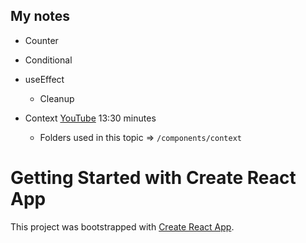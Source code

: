 ## My notes

* Counter
* Conditional

* useEffect
  * Cleanup

* Context [YouTube](https://www.youtube.com/watch?v=mnKHJDkpZos) 13:30 minutes
  * Folders used in this topic => `/components/context`




# Getting Started with Create React App

This project was bootstrapped with [Create React App](https://github.com/facebook/create-react-app).

